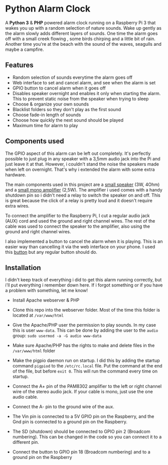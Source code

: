 # Python Alarm Clock
A **Python 3** & **PHP** powered alarm clock running on a Raspberry Pi 3 that wakes you up with a random selection of nature sounds.
Wake up gently as the alarm slowly adds different layers of sounds. One time the alarm goes off with a small creek flowing , some birds chirping and a little bit of rain. Another time you're at the beach with the sound of the waves, seagulls and maybe a campfire.

## Features
- Random selection of sounds everytime the alarm goes off
- Web interface to set and cancel alarm, and see when the alarm is set
- GPIO button to cancel alarm when it goes off
- Disables speaker overnight and enables it only when starting the alarm. This to prevent static noise from the speaker when trying to sleep
- Choose & organize your own sounds
- Blacklist folders so they don't play as the first sound
- Choose fade-in length of sounds
- Choose how quickly the next sound should be played
- Maximum time for alarm to play

## Components used
The GPIO aspect of this alarm can be left out completely. It's perfectly possible to just plug in any speaker with a 3,5mm audio jack into the Pi and just leave it at that. However, i couldn't stand the noise the speakers made when left on overnight. That's why i extended the alarm with some extra hardware.

The main components used in this project are a [small speaker](https://www.adafruit.com/product/1314) (3W, 4Ohm) and a [small mono amplifier](https://www.adafruit.com/product/2130) (2,5W).
The amplifier i used comes with a handy shutdown pin so i didn't need a relay to switch the speaker on and off. This is great because the click of a relay is pretty loud and it doesn't require extra wires.

To connect the amplifier to the Raspberry Pi, I cut a regular audio jack (AUX) cord and used the ground and right channel wires. The rest of the cable was used to connect the speaker to the amplifier, also using the ground and right channel wires.

I also implemented a button to cancel the alarm when it is playing. This is an easier way than cancelling it via the web interface on your phone. I used this [button](https://www.kiwi-electronics.nl/arcade-drukknop-33mm-blauw) but any regular button should do.

## Installation
I didn't keep track of everything i did to get this alarm running correctly, but i'll put everything i remember down here.
If i forgot something or if you have a problem with something, let me know!

- Install Apache webserver & PHP
- Clone this repo into the webserver folder. Most of the time this folder is located at `/var/www/html`
- Give the Apache/PHP user the permission to play sounds. In my case this is user `www-data`. This can be done by adding the user to the `audio` group: ```sudo usermod -a -G audio www-data```
- Make sure Apache/PHP has the rights to make and delete files in the `/var/www/html` folder
- Make the pigpio daemon run on startup. I did this by adding the startup command `pigpiod` to the `/etc/rc.local` file. Put the command at the end of the file, but before `exit 0`. This will run the command every time on startup.

- Connect the A+ pin of the PAM8302 amplifier to the left or right channel wire of the stereo audio jack. If your cable is mono, just use the one audio cable.
- Connect the A- pin to the ground wire of the aux.
- The Vin pin is connected to a 5V GPIO pin on the Raspberry, and the Gnd pin is connected to a ground pin on the Raspberry.
- The SD (shutdown) should be connected to GPIO pin 2 (Broadcom numbering). This can be changed in the code so you can connect it to a different pin.
- Connect the button to GPIO pin 18 (Broadcom numbering) and to a ground pin on the Raspberry
